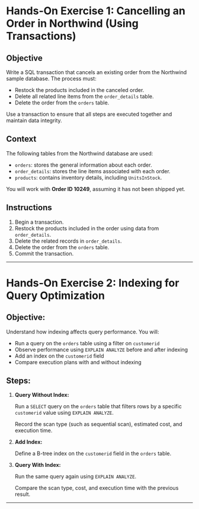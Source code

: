 # Hands-On Exercise 1: Cancelling an Order in Northwind (Using Transactions)

## Objective

Write a SQL transaction that cancels an existing order from the Northwind sample database. The process must:

- Restock the products included in the canceled order.
- Delete all related line items from the `order_details` table.
- Delete the order from the `orders` table.

Use a transaction to ensure that all steps are executed together and maintain data integrity.

## Context

The following tables from the Northwind database are used:

- `orders`: stores the general information about each order.
- `order_details`: stores the line items associated with each order.
- `products`: contains inventory details, including `UnitsInStock`.

You will work with **Order ID 10249**, assuming it has not been shipped yet.

## Instructions

1. Begin a transaction.
2. Restock the products included in the order using data from `order_details`.
3. Delete the related records in `order_details`.
4. Delete the order from the `orders` table.
5. Commit the transaction.

---





# Hands-On Exercise 2: Indexing for Query Optimization

## Objective:
Understand how indexing affects query performance. You will:
- Run a query on the `orders` table using a filter on `customerid`
- Observe performance using `EXPLAIN ANALYZE` before and after indexing
- Add an index on the `customerid` field
- Compare execution plans with and without indexing



## Steps:

1. **Query Without Index:**

   Run a `SELECT` query on the `orders` table that filters rows by a specific `customerid` value using `EXPLAIN ANALYZE`.

   Record the scan type (such as sequential scan), estimated cost, and execution time.

2. **Add Index:**

   Define a B-tree index on the `customerid` field in the `orders` table.


3. **Query With Index:**

   Run the same query again using `EXPLAIN ANALYZE`.

   Compare the scan type, cost, and execution time with the previous result.

---







